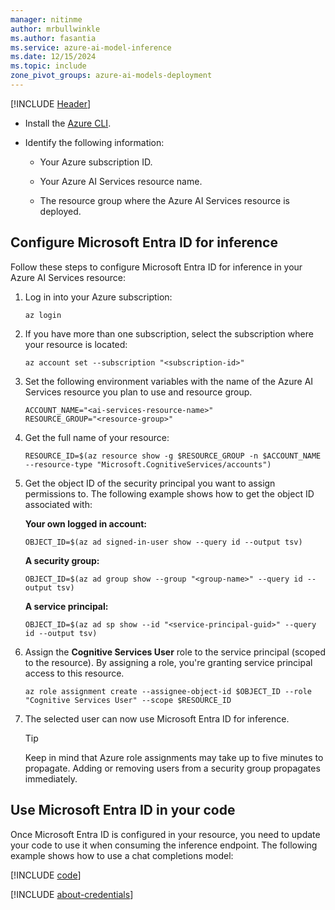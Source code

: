 ```yaml
---
manager: nitinme
author: mrbullwinkle
ms.author: fasantia 
ms.service: azure-ai-model-inference
ms.date: 12/15/2024
ms.topic: include
zone_pivot_groups: azure-ai-models-deployment
---
```


[!INCLUDE [Header](intro.md)]  

* Install the [Azure CLI](/cli/azure/).

* Identify the following information:

  * Your Azure subscription ID.

  * Your Azure AI Services resource name.

  * The resource group where the Azure AI Services resource is deployed.


## Configure Microsoft Entra ID for inference

Follow these steps to configure Microsoft Entra ID for inference in your Azure AI Services resource:


1. Log in into your Azure subscription:

    ```azurecli
    az login
    ```

2. If you have more than one subscription, select the subscription where your resource is located:

    ```azurecli
    az account set --subscription "<subscription-id>"
    ```

3. Set the following environment variables with the name of the Azure AI Services resource you plan to use and resource group.

    ```azurecli
    ACCOUNT_NAME="<ai-services-resource-name>"
    RESOURCE_GROUP="<resource-group>"
    ```

4. Get the full name of your resource:

    ```azurecli
    RESOURCE_ID=$(az resource show -g $RESOURCE_GROUP -n $ACCOUNT_NAME --resource-type "Microsoft.CognitiveServices/accounts")
    ```

5. Get the object ID of the security principal you want to assign permissions to. The following example shows how to get the object ID associated with:
    
    __Your own logged in account:__

    ```azurecli
    OBJECT_ID=$(az ad signed-in-user show --query id --output tsv)
    ```

    __A security group:__

    ```azurecli
    OBJECT_ID=$(az ad group show --group "<group-name>" --query id --output tsv)
    ```

    __A service principal:__

    ```azurecli
    OBJECT_ID=$(az ad sp show --id "<service-principal-guid>" --query id --output tsv)
    ```
    
6. Assign the **Cognitive Services User** role to the service principal (scoped to the resource). By assigning a role, you're granting service principal access to this resource.

    ```azurecli
    az role assignment create --assignee-object-id $OBJECT_ID --role "Cognitive Services User" --scope $RESOURCE_ID
    ```

8.  The selected user can now use Microsoft Entra ID for inference.

    > [!TIP]
    > Keep in mind that Azure role assignments may take up to five minutes to propagate. Adding or removing users from a security group propagates immediately.


## Use Microsoft Entra ID in your code

Once Microsoft Entra ID is configured in your resource, you need to update your code to use it when consuming the inference endpoint. The following example shows how to use a chat completions model:

[!INCLUDE [code](../code-create-chat-client-entra.md)]

[!INCLUDE [about-credentials](about-credentials.md)]